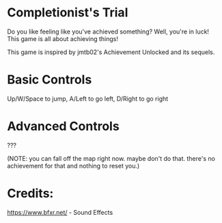 # Completionist's Trial

Do you like feeling like you've achieved something? Well, you're in luck! This game is all about achieving things!

This game is inspired by jmtb02's Achievement Unlocked and its sequels.

# Basic Controls
Up/W/Space to jump,
A/Left to go left,
D/Right to go right

# Advanced Controls
???

(NOTE: you can fall off the map right now. maybe don't do that. there's no achievement for that and nothing to reset you.)

# Credits:
https://www.bfxr.net/ - Sound Effects
